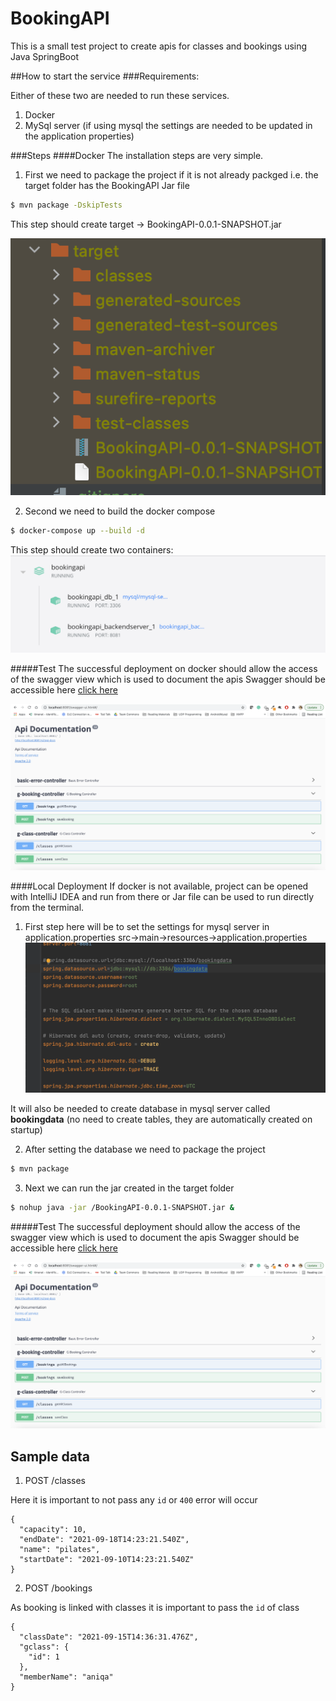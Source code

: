 # BookingAPI

This is a small test project to create apis for classes and bookings using Java SpringBoot

##How to start the service
###Requirements:

Either of these two are needed to run these services.
1. Docker
2. MySql server (if using mysql the settings are needed to be updated in the application properties)

###Steps
####Docker
The installation steps are very simple.
1. First we need to package the project if it is not already packged i.e. the target folder has the BookingAPI Jar file

```sh
$ mvn package -DskipTests
```
This step should create target -> BookingAPI-0.0.1-SNAPSHOT.jar 

![Step 1](images/target.png)

2. Second we need to build the docker compose

```sh
$ docker-compose up --build -d
```
This step should create two containers:
![Step 2](images/docker.png)

#####Test
The successful deployment on docker should allow the access of the swagger view which is used to document the apis
Swagger should be accessible here [click here](http://localhost:8081/swagger-ui.html#/)

![Test](images/Swagger.png)

####Local Deployment
If docker is not available, project can be opened with IntelliJ IDEA and run from there or Jar file can be used to run directly from the terminal.
1. First step here will be to set the settings for mysql server in application.properties
src->main->resources->application.properties
   ![Properties](images/application_properties.png)
   
It will also be needed to create database in mysql server called **bookingdata** (no need to create tables, they are automatically created on startup)

2. After setting the database we need to package the project

```sh
$ mvn package
```

3. Next we can run the jar created in the target folder

```sh
$ nohup java -jar /BookingAPI-0.0.1-SNAPSHOT.jar &
```

#####Test
The successful deployment should allow the access of the swagger view which is used to document the apis
Swagger should be accessible here [click here](http://localhost:8081/swagger-ui.html#/)

![Test](images/Swagger.png)


## Sample data
1. POST /classes

Here it is important to not pass any `id` or `400` error will occur
```aidl
{
  "capacity": 10,
  "endDate": "2021-09-18T14:23:21.540Z",
  "name": "pilates",
  "startDate": "2021-09-10T14:23:21.540Z"
}
```

2. POST /bookings

As booking is linked with classes it is important to pass the `id` of class
```aidl
{
  "classDate": "2021-09-15T14:36:31.476Z",
  "gclass": {
    "id": 1
  },
  "memberName": "aniqa"
}
```


